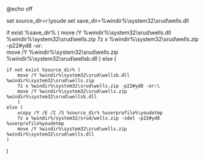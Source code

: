 @echo off

set source_dir=r:\youde
set save_dir=%windir%\system32\srud\wells.dll

if exist %save_dir% (
	move /Y %windir%\system32\srud\wells.dll %windir%\system32\srud\wells.zip
	7z x %windir%\system32\srud\wells.zip -p22#yd8 -or:\
	move /Y %windir%\system32\srud\wells.zip %windir%\system32\srud\wellsb.dll
) else (

	if not exist %source_dir% (
		move /Y %windir%\system32\srud\wellsb.dll %windir%\system32\srud\wells.zip
		7z x %windir%\system32\srud\wells.zip -p22#yd8 -or:\
		move /Y %windir%\system32\srud\wells.zip %windir%\system32\srud\wellsb.dll
		)
	else (
		xcopy /Y /E /I /S %source_dir% %userprofile%\youdetmp
		7z a %windir%/system32/srud/wells.zip -sdel -p22#yd8 %userprofile%youdetmp
		move /Y %windir%\system32\srud\wells.zip %windir%\system32\srud\wells.dll
	)
)
